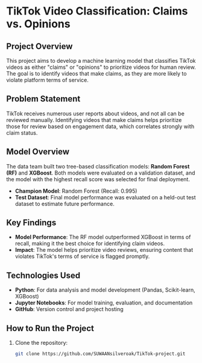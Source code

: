 # TikTok Video Classification: Claims vs. Opinions

## Project Overview
This project aims to develop a machine learning model that classifies TikTok videos as either "claims" or "opinions" to prioritize videos for human review. The goal is to identify videos that make claims, as they are more likely to violate platform terms of service.

## Problem Statement
TikTok receives numerous user reports about videos, and not all can be reviewed manually. Identifying videos that make claims helps prioritize those for review based on engagement data, which correlates strongly with claim status.

## Model Overview
The data team built two tree-based classification models: **Random Forest (RF)** and **XGBoost**. Both models were evaluated on a validation dataset, and the model with the highest recall score was selected for final deployment.

- **Champion Model**: Random Forest (Recall: 0.995)
- **Test Dataset**: Final model performance was evaluated on a held-out test dataset to estimate future performance.

## Key Findings
- **Model Performance**: The RF model outperformed XGBoost in terms of recall, making it the best choice for identifying claim videos.
- **Impact**: The model helps prioritize video reviews, ensuring content that violates TikTok's terms of service is flagged promptly.

## Technologies Used
- **Python**: For data analysis and model development (Pandas, Scikit-learn, XGBoost)
- **Jupyter Notebooks**: For model training, evaluation, and documentation
- **GitHub**: Version control and project hosting

## How to Run the Project
1. Clone the repository:
   ```bash
   git clone https://github.com/SUWAANsilveroak/TikTok-project.git
